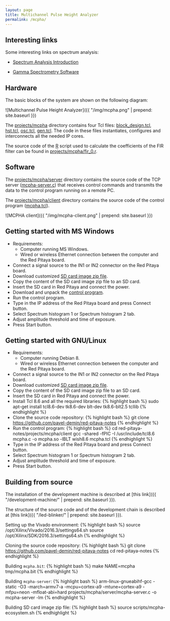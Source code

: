 ```yaml
---
layout: page
title: Multichannel Pulse Height Analyzer
permalink: /mcpha/
---
```


Interesting links
-----

Some interesting links on spectrum analysis:

 - [Spectrum Analysis Introduction](http://www.canberra.com/literature/fundamental-principles/pdf/Spectrum-Analysis.pdf)

 - [Gamma Spectrometry Software](https://www.youtube.com/watch?v=bBG_m4akFts)

Hardware
-----

The basic blocks of the system are shown on the following diagram:

![Multichannel Pulse Height Analyzer]({{ "/img/mcpha.png" | prepend: site.baseurl }})

The [projects/mcpha](https://github.com/pavel-demin/red-pitaya-notes/tree/master/projects/mcpha) directory contains four Tcl files: [block_design.tcl](https://github.com/pavel-demin/red-pitaya-notes/blob/master/projects/mcpha/block_design.tcl), [hst.tcl](https://github.com/pavel-demin/red-pitaya-notes/blob/master/projects/mcpha/hst.tcl), [osc.tcl](https://github.com/pavel-demin/red-pitaya-notes/blob/master/projects/mcpha/osc.tcl), [gen.tcl](https://github.com/pavel-demin/red-pitaya-notes/blob/master/projects/mcpha/gen.tcl). The code in these files instantiates, configures and interconnects all the needed IP cores.

The source code of the [R](http://www.r-project.org) script used to calculate the coefficients of the FIR filter can be found in [projects/mcpha/fir_0.r](https://github.com/pavel-demin/red-pitaya-notes/blob/master/projects/mcpha/fir_0.r).

Software
-----

The [projects/mcpha/server](https://github.com/pavel-demin/red-pitaya-notes/tree/master/projects/mcpha/server) directory contains the source code of the TCP server ([mcpha-server.c](https://github.com/pavel-demin/red-pitaya-notes/blob/master/projects/mcpha/server/mcpha-server.c)) that receives control commands and transmits the data to the control program running on a remote PC.

The [projects/mcpha/client](https://github.com/pavel-demin/red-pitaya-notes/tree/master/projects/mcpha/client) directory contains the source code of the control program ([mcpha.tcl](https://github.com/pavel-demin/red-pitaya-notes/blob/master/projects/mcpha/client/mcpha.tcl)).

![MCPHA client]({{ "/img/mcpha-client.png" | prepend: site.baseurl }})

Getting started with MS Windows
-----

 - Requirements:
   - Computer running MS Windows.
   - Wired or wireless Ethernet connection between the computer and the Red Pitaya board.
 - Connect a signal source to the IN1 or IN2 connector on the Red Pitaya board.
 - Download customized [SD card image zip file](https://www.dropbox.com/sh/5fy49wae6xwxa8a/AABFn0Tal_b23MT_E3PSCAjZa/mcpha/ecosystem-0.95-1-6deb253-mcpha.zip?dl=1).
 - Copy the content of the SD card image zip file to an SD card.
 - Insert the SD card in Red Pitaya and connect the power.
 - Download and unpack the [control program](https://www.dropbox.com/sh/5fy49wae6xwxa8a/AAAjKn9z46erVWpZbC2arhwba/mcpha/mcpha-win32-20160103.zip?dl=1).
 - Run the control program.
 - Type in the IP address of the Red Pitaya board and press Connect button.
 - Select Spectrum histogram 1 or Spectrum histogram 2 tab.
 - Adjust amplitude threshold and time of exposure.
 - Press Start button.

Getting started with GNU/Linux
-----

 - Requirements:
   - Computer running Debian 8.
   - Wired or wireless Ethernet connection between the computer and the Red Pitaya board.
 - Connect a signal source to the IN1 or IN2 connector on the Red Pitaya board.
 - Download customized [SD card image zip file](https://www.dropbox.com/sh/5fy49wae6xwxa8a/AABFn0Tal_b23MT_E3PSCAjZa/mcpha/ecosystem-0.95-1-6deb253-mcpha.zip?dl=1).
 - Copy the content of the SD card image zip file to an SD card.
 - Insert the SD card in Red Pitaya and connect the power.
 - Install Tcl 8.6 and all the required libraries:
{% highlight bash %}
sudo apt-get install tcl8.6-dev tk8.6-dev blt-dev tk8.6-blt2.5 tcllib
{% endhighlight %}
 - Clone the source code repository:
{% highlight bash %}
git clone https://github.com/pavel-demin/red-pitaya-notes
{% endhighlight %}
 - Run the control program:
{% highlight bash %}
cd red-pitaya-notes/projects/mcpha/client
gcc -shared -fPIC -I /usr/include/tcl8.6 mcpha.c -o mcpha.so -lBLT
wish8.6 mcpha.tcl
{% endhighlight %}
 - Type in the IP address of the Red Pitaya board and press Connect button.
 - Select Spectrum histogram 1 or Spectrum histogram 2 tab.
 - Adjust amplitude threshold and time of exposure.
 - Press Start button.

Building from source
-----

The installation of the development machine is described at [this link]({{ "/development-machine/" | prepend: site.baseurl }}).

The structure of the source code and of the development chain is described at [this link]({{ "/led-blinker/" | prepend: site.baseurl }}).

Setting up the Vivado environment:
{% highlight bash %}
source /opt/Xilinx/Vivado/2016.3/settings64.sh
source /opt/Xilinx/SDK/2016.3/settings64.sh
{% endhighlight %}

Cloning the source code repository:
{% highlight bash %}
git clone https://github.com/pavel-demin/red-pitaya-notes
cd red-pitaya-notes
{% endhighlight %}

Building `mcpha.bit`:
{% highlight bash %}
make NAME=mcpha tmp/mcpha.bit
{% endhighlight %}

Building `mcpha-server`:
{% highlight bash %}
arm-linux-gnueabihf-gcc -static -O3 -march=armv7-a -mcpu=cortex-a9 -mtune=cortex-a9 -mfpu=neon -mfloat-abi=hard projects/mcpha/server/mcpha-server.c -o mcpha-server -lm
{% endhighlight %}

Building SD card image zip file:
{% highlight bash %}
source scripts/mcpha-ecosystem.sh
{% endhighlight %}
